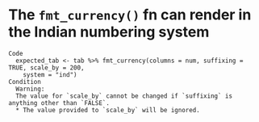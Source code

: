 # The `fmt_currency()` fn can render in the Indian numbering system

    Code
      expected_tab <- tab %>% fmt_currency(columns = num, suffixing = TRUE, scale_by = 200,
        system = "ind")
    Condition
      Warning:
      The value for `scale_by` cannot be changed if `suffixing` is anything other than `FALSE`.
      * The value provided to `scale_by` will be ignored.

